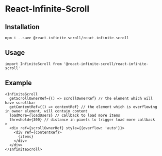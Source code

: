 # React-Infinite-Scroll

## Installation
`npm i --save @react-infinite-scroll/react-infinite-scroll`

## Usage
`import InfiniteScroll from '@react-infinite-scroll/react-infinite-scroll'`

## Example
```
<InfiniteScroll
  getScrollOwnerRef={() => scrollOwnerRef} // the element which will have scrollbar
  getContentRef={() => contentRef} // the element which is overflowing in owner element, will contain content
  loadMore={loadUsers} // callback to load more items  
  threshold={300} // distance in pixels to trigger load more callback
>
  <div ref={scrollOwnerRef} style={{overflow: 'auto'}}>
    <div ref={contentRef}>
      {items}
    </div>
  </div>
</InfiniteScroll>
```
